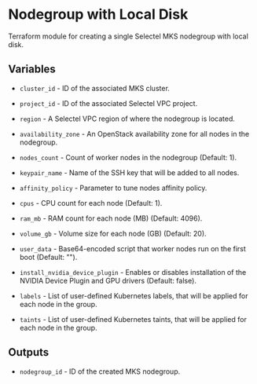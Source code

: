 # Nodegroup with Local Disk

Terraform module for creating a single Selectel MKS nodegroup with local disk.

## Variables

  * `cluster_id` - ID of the associated MKS cluster.

  * `project_id` - ID of the associated Selectel VPC project.

  * `region` - A Selectel VPC region of where the nodegroup is located.

  * `availability_zone` - An OpenStack availability zone for all nodes in the nodegroup.

  * `nodes_count` - Count of worker nodes in the nodegroup (Default: 1).

  * `keypair_name` - Name of the SSH key that will be added to all nodes.

  * `affinity_policy` - Parameter to tune nodes affinity policy.

  * `cpus` - CPU count for each node (Default: 1).

  * `ram_mb` - RAM count for each node (MB) (Default: 4096). 

  * `volume_gb` - Volume size for each node (GB) (Default: 20).

  * `user_data` - Base64-encoded script that worker nodes run on the first boot (Default: "").

  * `install_nvidia_device_plugin` - Enables or disables installation of the NVIDIA Device Plugin and GPU drivers (Default: false).

  * `labels` - List of user-defined Kubernetes labels, that will be applied for each node in the group.

  * `taints` - List of user-defined Kubernetes taints, that will be applied for each node in the group.

## Outputs

  * `nodegroup_id` - ID of the created MKS nodegroup.
